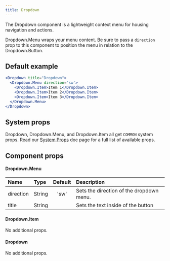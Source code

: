 ```yaml
---
title: Dropdown
---
```

The Dropdown component is a lightweight context menu for housing navigation and actions.

Dropdown.Menu wraps your menu content. Be sure to pass a `direction` prop to this component to position the menu in relation to the Dropdown.Button.

## Default example
```.jsx
<Dropdown title="Dropdown">
  <Dropdown.Menu direction='sw'>
    <Dropdown.Item>Item 1</Dropdown.Item>
    <Dropdown.Item>Item 2</Dropdown.Item>
    <Dropdown.Item>Item 3</Dropdown.Item>
  </Dropdown.Menu>
</Dropdown>
```

## System props

Dropdown, Dropdown.Menu, and Dropdown.Item all get `COMMON` system props. Read our [System Props](/components/docs/system-props) doc page for a full list of available props.

## Component props

#### Dropdown.Menu
| Name | Type | Default | Description |
| :- | :- | :-: | :- |
| direction | String | 'sw' | Sets the direction of the dropdown menu. |
| title | String | | Sets the text inside of the button |

#### Dropdown.Item
No additional props.

#### Dropdown
No additional props.
